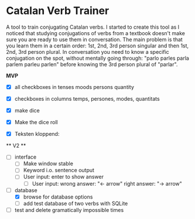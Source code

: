 # Catalan Verb Trainer
A tool to train conjugating Catalan verbs.
I started to create this tool as I noticed that studying conjugations of verbs from a textbook doesn't make sure you are ready to use them in conversation.
The main problem is that you learn them in a certain order: 1st, 2nd, 3rd person singular and then 1st, 2nd, 3rd person plural.
In conversation you need to know a specific conjugation on the spot, without mentally going through: "parlo parles parla parlem parleu parlen" before knowing the 3rd person plural of "parlar".


**MVP**
- [x] all checkboxes in
	tenses
	moods
	persons
	quantity
	
 - [x] checkboxes in columns
	 temps, persones, modes, quantitats
 - [x] make dice

 - [x]  Make the dice roll

 - [x] Teksten kloppend: 

** V2 **
- [ ] interface
	- [ ] 	Make window stable
	- [ ] 	Keyword i.o. sentence output
 	- [ ] 	User input: enter to show answer
        - [ ]   User input: wrong answer: "<- arrow" right answer: "-> arrow"
- [ ] database
	- [x] browse for database options
 	- [ ] add test database of two verbs with SQLite
- [ ] test and delete gramatically impossible times
